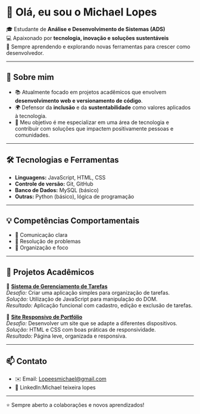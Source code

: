 # 👋 Olá, eu sou o Michael Lopes  

🎓 Estudante de **Análise e Desenvolvimento de Sistemas (ADS)**  
💻 Apaixonado por **tecnologia, inovação e soluções sustentáveis**  
🌱 Sempre aprendendo e explorando novas ferramentas para crescer como desenvolvedor.  

---

## 🚀 Sobre mim
- 📚 Atualmente focado em projetos acadêmicos que envolvem **desenvolvimento web e versionamento de código**.  
- 🌍 Defensor da **inclusão** e da **sustentabilidade** como valores aplicados à tecnologia.  
- 🎯 Meu objetivo é me especializar em uma área de tecnologia e contribuir com soluções que impactem positivamente pessoas e comunidades.  

---

## 🛠️ Tecnologias e Ferramentas
- **Linguagens:** JavaScript, HTML, CSS  
- **Controle de versão:** Git, GitHub  
- **Banco de Dados:** MySQL (básico)  
- **Outras:** Python (básico), lógica de programação  

---

## 💡 Competências Comportamentais
- 🤝 Comunicação clara  
- 🧩 Resolução de problemas  
- 📌 Organização e foco  

---

## 📂 Projetos Acadêmicos
🔹 **[Sistema de Gerenciamento de Tarefas](#)**  
*Desafio:* Criar uma aplicação simples para organização de tarefas.  
*Solução:* Utilização de JavaScript para manipulação do DOM.  
*Resultado:* Aplicação funcional com cadastro, edição e exclusão de tarefas.  

🔹 **[Site Responsivo de Portfólio](#)**  
*Desafio:* Desenvolver um site que se adapte a diferentes dispositivos.  
*Solução:* HTML e CSS com boas práticas de responsividade.  
*Resultado:* Página leve, organizada e responsiva.  

---

## 📫 Contato
- ✉️ Email: Lopeesmichael@gmail.com 
- 💼 LinkedIn:Michael teixeira lopes  

---

⭐ Sempre aberto a colaborações e novos aprendizados!
